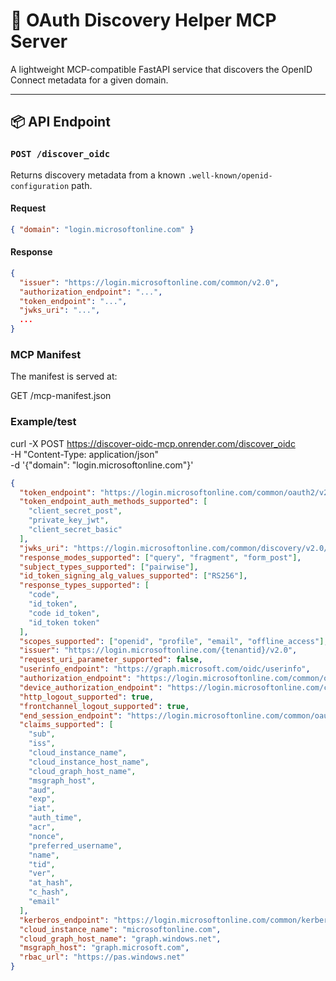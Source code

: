 # 🔐 OAuth Discovery Helper MCP Server

A lightweight MCP-compatible FastAPI service that discovers the OpenID Connect metadata for a given domain.

---

## 📦 API Endpoint

### `POST /discover_oidc`

Returns discovery metadata from a known `.well-known/openid-configuration` path.

#### Request

```json
{ "domain": "login.microsoftonline.com" }
```

#### Response

```json
{
  "issuer": "https://login.microsoftonline.com/common/v2.0",
  "authorization_endpoint": "...",
  "token_endpoint": "...",
  "jwks_uri": "...",
  ...
}
```

### MCP Manifest

The manifest is served at:

GET /mcp-manifest.json

### Example/test

curl -X POST https://discover-oidc-mcp.onrender.com/discover_oidc \
  -H "Content-Type: application/json" \
  -d '{"domain": "login.microsoftonline.com"}'

```json
{
  "token_endpoint": "https://login.microsoftonline.com/common/oauth2/v2.0/token",
  "token_endpoint_auth_methods_supported": [
    "client_secret_post",
    "private_key_jwt",
    "client_secret_basic"
  ],
  "jwks_uri": "https://login.microsoftonline.com/common/discovery/v2.0/keys",
  "response_modes_supported": ["query", "fragment", "form_post"],
  "subject_types_supported": ["pairwise"],
  "id_token_signing_alg_values_supported": ["RS256"],
  "response_types_supported": [
    "code",
    "id_token",
    "code id_token",
    "id_token token"
  ],
  "scopes_supported": ["openid", "profile", "email", "offline_access"],
  "issuer": "https://login.microsoftonline.com/{tenantid}/v2.0",
  "request_uri_parameter_supported": false,
  "userinfo_endpoint": "https://graph.microsoft.com/oidc/userinfo",
  "authorization_endpoint": "https://login.microsoftonline.com/common/oauth2/v2.0/authorize",
  "device_authorization_endpoint": "https://login.microsoftonline.com/common/oauth2/v2.0/devicecode",
  "http_logout_supported": true,
  "frontchannel_logout_supported": true,
  "end_session_endpoint": "https://login.microsoftonline.com/common/oauth2/v2.0/logout",
  "claims_supported": [
    "sub",
    "iss",
    "cloud_instance_name",
    "cloud_instance_host_name",
    "cloud_graph_host_name",
    "msgraph_host",
    "aud",
    "exp",
    "iat",
    "auth_time",
    "acr",
    "nonce",
    "preferred_username",
    "name",
    "tid",
    "ver",
    "at_hash",
    "c_hash",
    "email"
  ],
  "kerberos_endpoint": "https://login.microsoftonline.com/common/kerberos",
  "cloud_instance_name": "microsoftonline.com",
  "cloud_graph_host_name": "graph.windows.net",
  "msgraph_host": "graph.microsoft.com",
  "rbac_url": "https://pas.windows.net"
}

```
